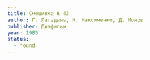 ```yaml
---
title: Смешинка № 43
author: Г. Лагздынь, Н. Максименко, Д. Ионов
publisher: Диафильм
year: 1985
status:
  - found
---
```

